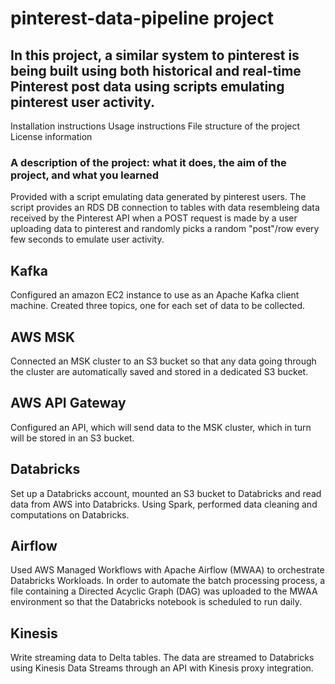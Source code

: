 # pinterest-data-pipeline project
## In this project, a similar system to pinterest is being built using both historical and real-time Pinterest post data using scripts emulating pinterest user activity.
Installation instructions
Usage instructions
File structure of the project
License information

### A description of the project: what it does, the aim of the project, and what you learned

Provided with a script emulating data generated by pinterest users. The script provides an RDS DB connection to tables with data resembleing data received by the Pinterest API when a POST request is made by a user uploading data to pinterest and randomly picks a random "post"/row every few seconds to emulate user activity. 

## Kafka
Configured an amazon EC2 instance to use as an Apache Kafka client machine. Created three topics, one for each set of data to be collected.

## AWS MSK
Connected an MSK cluster to an S3 bucket so that any data going through the cluster are automatically saved and stored in a dedicated S3 bucket.

## AWS API Gateway
Configured an API, which will send data to the MSK cluster, which in turn will be stored in an S3 bucket.

## Databricks
Set up a Databricks account, mounted an S3 bucket to Databricks and read data from AWS into Databricks. Using Spark, performed data cleaning and computations on Databricks.

## Airflow
Used AWS Managed Workflows with Apache Airflow (MWAA) to orchestrate Databricks Workloads. In order to automate the batch processing process, a file containing a Directed Acyclic Graph (DAG) was uploaded to the MWAA environment so that the Databricks notebook is scheduled to run daily.

## Kinesis
Write streaming data to Delta tables. The data are streamed to Databricks using Kinesis Data Streams through an API with Kinesis proxy integration.
